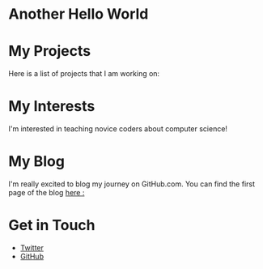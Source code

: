 # Another Hello World

# My Projects
Here is a list of projects that I am working on:

# My Interests
I'm interested in teaching novice coders about computer science!

# My Blog
I'm really excited to blog my journey on GitHub.com.
You can find the first page of the blog [here :](./blog_folder/blog_page_1) 

# Get in Touch
<ul>
  <li>
    <a href="https://twitter.com/{{ site.twitter_username }}">Twitter</a>
  </li>
  <li>
    <a href="https://github.com/{{ site.github_username }}">GitHub</a>
  </li>
</ul>

